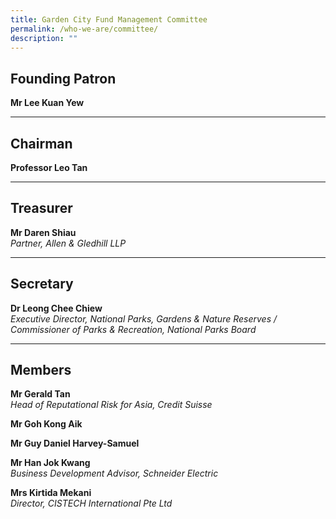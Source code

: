 ```yaml
---
title: Garden City Fund Management Committee
permalink: /who-we-are/committee/
description: ""
---
```

Founding Patron
---------------

**Mr Lee Kuan Yew**

* * *

Chairman
--------

**Professor Leo Tan**  


* * *

Treasurer
---------

**Mr Daren Shiau**  
<i>Partner, Allen &amp; Gledhill LLP</i>

* * *

Secretary
---------

**Dr Leong Chee Chiew**  
<i>Executive Director, National Parks, Gardens &amp; Nature Reserves / Commissioner of Parks &amp; Recreation, National Parks Board</i>

* * *

Members
-------

**Mr Gerald Tan**  
<i>Head of Reputational Risk for Asia, Credit Suisse </i>

**Mr Goh Kong Aik** 

**Mr Guy Daniel Harvey-Samuel**

**Mr Han Jok Kwang**  
<i>Business Development Advisor, Schneider Electric</i>

**Mrs Kirtida Mekani**  
<i>Director, CISTECH International Pte Ltd</i>